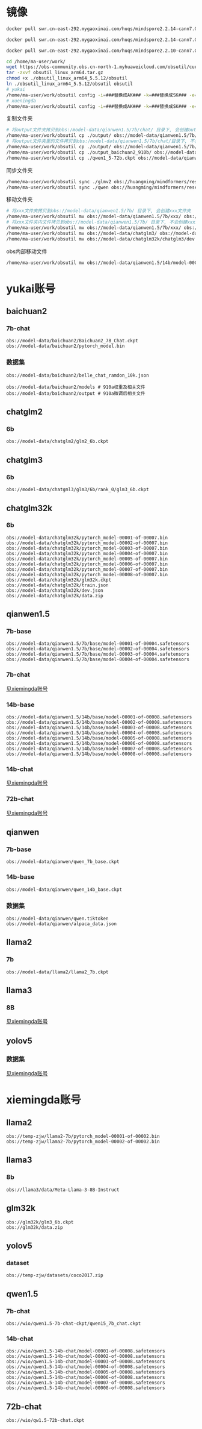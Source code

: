 # 镜像
```bash
docker pull swr.cn-east-292.mygaoxinai.com/huqs/mindspore2.2.14-cann7.0.0beta1_py_3.9-euler_2.8.3_910:v3

docker pull swr.cn-east-292.mygaoxinai.com/huqs/mindspore2.2.14-cann7.0.0beta1_py_3.9-euler_2.8.3_910:v2_qwen1_5_72b

docker pull swr.cn-east-292.mygaoxinai.com/huqs/mindspore2.2.10-cann7.0.0beta1_py_3.9-euler_2.8.3_910b:v2

```

```bash
cd /home/ma-user/work/
wget https://obs-community.obs.cn-north-1.myhuaweicloud.com/obsutil/current/obsutil_linux_arm64.tar.gz
tar -zxvf obsutil_linux_arm64.tar.gz
chmod +x ./obsutil_linux_arm64_5.5.12/obsutil
ln ./obsutil_linux_arm64_5.5.12/obsutil obsutil
# yukai
/home/ma-user/work/obsutil config -i=###替换成AK### -k=###替换成SK### -e=obs.cn-east-292.mygaoxinai.com
# xueningda
/home/ma-user/work/obsutil config -i=###替换成AK### -k=###替换成SK### -e=obs.cn-east-292.mygaoxinai.com
```

复制文件夹
```bash
# 将output文件夹拷贝到obs:/model-data/qianwen1.5/7b/chat/ 目录下, 会创建output文件夹
/home/ma-user/work/obsutil cp ./output/ obs://model-data/qianwen1.5/7b/chat/ -f -r # 得到: obs://model-data/qianwen1.5/7b/chat/output/
# 将output文件夹里的文件拷贝到obs:/model-data/qianwen1.5/7b/chat/目录下, 不会创建output文件夹
/home/ma-user/work/obsutil cp ./output/ obs://model-data/qianwen1.5/7b/chat/ -f -r -flat
/home/ma-user/work/obsutil cp ./output_baichuan2_910b/ obs://model-data/baichuan2/ -f -r # 得到: obs://model-data/baichuan2/output_baichuan2_910b/
/home/ma-user/work/obsutil cp ./qwen1_5-72b.ckpt obs://model-data/qianwen1.5/72b/ # 得到: obs://model-data/qianwen1.5/72b/qwen1_5-72b.ckpt
```

同步文件夹
```bash
/home/ma-user/work/obsutil sync ./glmv2 obs://huangming/mindformers/research/glmv2
/home/ma-user/work/obsutil sync ./qwen obs://huangming/mindformers/research/qwen
```

移动文件夹
```bash
# 将xxx文件夹拷贝到obs://model-data/qianwen1.5/7b/ 目录下, 会创建xxx文件夹
/home/ma-user/work/obsutil mv obs://model-data/qianwen1.5/7b/xxx/ obs://model-data/qianwen1.5/7b/ -f -r
# 将xxx文件夹内文件拷贝到obs://model-data/qianwen1.5/7b/ 目录下, 不会创建xxx文件夹
/home/ma-user/work/obsutil mv obs://model-data/qianwen1.5/7b/xxx/ obs://model-data/qianwen1.5/7b/ -f -r
/home/ma-user/work/obsutil mv obs://model-data/chatglm3/ obs://model-data/chatglm32k/ -f -r
/home/ma-user/work/obsutil mv obs://model-data/chatglm32k/chatglm3/dev.json obs://model-data/chatglm32k/ # ==> obs://model-data/chatglm32k/dev.json

```

obs内部移动文件
```bash
/home/ma-user/work/obsutil mv obs://model-data/qianwen1.5/14b/model-00001-of-00008.safetensors obs://model-data/qianwen1.5/14b/base/

```

# yukai账号

## baichuan2

### 7b-chat
```
obs://model-data/baichuan2/Baichuan2_7B_Chat.ckpt
obs://model-data/baichuan2/pytorch_model.bin
```

### 数据集
```
obs://model-data/baichuan2/belle_chat_ramdon_10k.json

obs://model-data/baichuan2/models # 910a权重及相关文件
obs://model-data/baichuan2/output # 910a微调后相关文件
```

## chatglm2

### 6b
```
obs://model-data/chatglm2/glm2_6b.ckpt
```

## chatglm3

### 6b
```
obs://model-data/chatgml3/glm3/6b/rank_0/glm3_6b.ckpt
```

## chatglm32k

### 6b
```
obs://model-data/chatglm32k/pytorch_model-00001-of-00007.bin
obs://model-data/chatglm32k/pytorch_model-00002-of-00007.bin
obs://model-data/chatglm32k/pytorch_model-00003-of-00007.bin
obs://model-data/chatglm32k/pytorch_model-00004-of-00007.bin
obs://model-data/chatglm32k/pytorch_model-00005-of-00007.bin
obs://model-data/chatglm32k/pytorch_model-00006-of-00007.bin
obs://model-data/chatglm32k/pytorch_model-00007-of-00007.bin
obs://model-data/chatglm32k/pytorch_model-00008-of-00007.bin
obs://model-data/chatglm32k/glm32k.ckpt
obs://model-data/chatglm32k/train.json
obs://model-data/chatglm32k/dev.json
obs://model-data/chatglm32k/data.zip
```

## qianwen1.5

### 7b-base
```
obs://model-data/qianwen1.5/7b/base/model-00001-of-00004.safetensors
obs://model-data/qianwen1.5/7b/base/model-00002-of-00004.safetensors
obs://model-data/qianwen1.5/7b/base/model-00003-of-00004.safetensors
obs://model-data/qianwen1.5/7b/base/model-00004-of-00004.safetensors
```

### 7b-chat
[见xiemingda账号](#qwen1_5-7b-chat-1)

### 14b-base
```
obs://model-data/qianwen1.5/14b/base/model-00001-of-00008.safetensors
obs://model-data/qianwen1.5/14b/base/model-00002-of-00008.safetensors
obs://model-data/qianwen1.5/14b/base/model-00003-of-00008.safetensors
obs://model-data/qianwen1.5/14b/base/model-00004-of-00008.safetensors
obs://model-data/qianwen1.5/14b/base/model-00005-of-00008.safetensors
obs://model-data/qianwen1.5/14b/base/model-00006-of-00008.safetensors
obs://model-data/qianwen1.5/14b/base/model-00007-of-00008.safetensors
obs://model-data/qianwen1.5/14b/base/model-00008-of-00008.safetensors
```

### 14b-chat
[见xiemingda账号](#qwen1_5-14b-chat-1)

### 72b-chat
[见xiemingda账号](#qwen1_5-72b-chat-1)

## qianwen

### 7b-base
```
obs://model-data/qianwen/qwen_7b_base.ckpt
```

### 14b-base
```
obs://model-data/qianwen/qwen_14b_base.ckpt
```

### 数据集
```
obs://model-data/qianwen/qwen.tiktoken
obs://model-data/qianwen/alpaca_data.json
```

## llama2

### 7b
```
obs://model-data/llama2/llama2_7b.ckpt
```

## llama3

### 8B
[见xiemingda账号](#llama3-8b-1)

## yolov5

### 数据集
[见xiemingda账号](#yolov5-dataset-1)

# xiemingda账号

## llama2
```
obs://temp-zjw/llama2-7b/pytorch_model-00001-of-00002.bin
obs://temp-zjw/llama2-7b/pytorch_model-00002-of-00002.bin
```

## llama3

### 8b <a id="llama3-8b-1"></a>
```
obs://llama3/data/Meta-Llama-3-8B-Instruct
```

## glm32k
```
obs://glm32k/glm3_6b.ckpt
obs://glm32k/data.zip
```

## yolov5

### dataset <a id="yolov5-dataset-1"></a>
```
obs://temp-zjw/datasets/coco2017.zip
```

## qwen1.5

### 7b-chat <a id="qwen1_5-7b-chat-1"></a>
```
obs://wio/qwen1.5-7b-chat-ckpt/qwen15_7b_chat.ckpt
```

### 14b-chat <a id="qwen1_5-14b-chat-1"></a>
```
obs://wio/qwen1.5-14b-chat/model-00001-of-00008.safetensors
obs://wio/qwen1.5-14b-chat/model-00002-of-00008.safetensors
obs://wio/qwen1.5-14b-chat/model-00003-of-00008.safetensors
obs://wio/qwen1.5-14b-chat/model-00004-of-00008.safetensors
obs://wio/qwen1.5-14b-chat/model-00005-of-00008.safetensors
obs://wio/qwen1.5-14b-chat/model-00006-of-00008.safetensors
obs://wio/qwen1.5-14b-chat/model-00007-of-00008.safetensors
obs://wio/qwen1.5-14b-chat/model-00008-of-00008.safetensors
```

## 72b-chat <a id="qwen1_5-72b-chat-1"></a>
```
obs://wio/qw1.5-72b-chat.ckpt
```